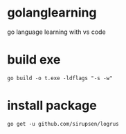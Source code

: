# golanglearning
go language learning with vs code

# build exe 
```
go build -o t.exe -ldflags "-s -w"
```
# install package 
```
go get -u github.com/sirupsen/logrus
```
